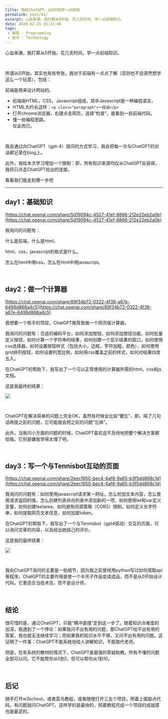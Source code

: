 ```yaml
---
title: 借助ChatGPT，从0开始学一点前端
permalink: post/41/
excerpt: 心血来潮，我打算从0开始，花几天时间，学一点前端知识。
date: 2024-02-25 16:22:08
tags: 
 - 编程 - Programming
 - 技术 - Technology
---
```


心血来潮，我打算从0开始，花几天时间，学一点前端知识。

<br>

所谓从0开始，其实也有些夸张。我对于前端有一点点了解（否则也不会突然想学这么一个玩意），包括：

前端是用来设计网站的。  
 - 前端由HTML，CSS，Javascript组成，其中Javascript是一种编程语言。  
 - HTML大约长这样：```<p class="paragraph">一段话</p>```  
 - 打开chrome浏览器，右键点击网页，选择“检查”，能看到一些前端代码。  
 - 懂一些编程思路。  
仅此而已。

<br>

我会通过向ChatGPT（gpt-4）提问的方式学习，我会把每一次与ChatGPT的对话都记录在blog上。

此外，我给本次学习增加一个限制：即，所有知识来源均仅从ChatGPT处获得，我将只点击ChatGPT给出的连接。

看看我们能走到哪一步吧

---

## day1：基础知识

[https://chat.openai.com/share/5d19094c-4527-41ef-8866-212e22eb2a0b](https://chat.openai.com/share/5d19094c-4527-41ef-8866-212e22eb2a0b)

我询问的问题有：

什么是前端，什么是html。

html，css，javascript的格式是什么。

怎么在html中用css，怎么在html中用javascript。

<br>

## day2：做一个计算器

[https://chat.openai.com/share/89f34b72-0322-4f38-a67e-6499d868a4c5](https://chat.openai.com/share/89f34b72-0322-4f38-a67e-6499d868a4c5)

我想要一个练手的项目，ChatGPT推荐我做一个网页版计算器。

我询问的问题有：合适的编码平台，如何添加按钮，如何添加按钮功能，如何批量定义按钮，如何计算一个字符串的结果，如何创建一个显示结果的窗口，如何使用css选择器，如何设置按钮样式（包括大小，边框，字符加粗，颜色），如何使用grid排列按钮，如何设置列宽比例，如何用css覆盖之前的样式，如何对结果四舍五入。

在ChatGPT的帮助下，我写出了一个可以正常使用的计算器所需的html，css和js文档。

这是我最终的结果：

![](1.png)

<br>

ChatGPT在解决简单的问题上完全OK，虽然有时候会比较“健忘”，即，隔了几句话再提之前的问题，它可能就会把之前的问题“忘掉”。

此外，当我问小方面的问题的时候，ChatGPT喜欢迫不及待地把整个解决方案都给我。它别是嫌我学得太慢了吧。

<br>

## day3：写一个与Tennisbot互动的页面

[https://chat.openai.com/share/2eec1650-bec4-4af8-9a65-b3f5dd868c1d](https://chat.openai.com/share/2eec1650-bec4-4af8-9a65-b3f5dd868c1d)

我询问的问题有：如何使用javascript请求某一网址，怎么附加文本内容，怎么使用请求返回的值，怎么创建列表并向列表中添加新的一项，如何使用let和var定义变量，如何创建textarea，如何避免同源策略（CORS）限制，如何定义长字符串，如何提取网页文本信息，如何加密token。

在ChatGPT的帮助下，我写出了一个与Tennisbot（gpt4驱动）交互的页面，可以询问文章的内容，以及给出她自己的评价。

这是我的最终结果：

![](2.png)

<br>

我向ChatGPT询问的主要是一些细节，因为我之前曾经用python写过如何爬取api等程序。ChatGPT的主要作用是使一个半吊子作品变成成品，而不是从0开始设计代码。它更适合当技术员，而不是设计师。

<br>

## 结论

很可惜的是，通过ChatGPT，只能“横冲直撞”走到这一步了。随着知识点难度的加深，我遇到了一个悖论：如果我问不出有用的问题，那ChatGPT给不出有用的答案，我也就无法继续学习；而如果我的知识水平不够，又问不出有用的问题。这证明了一件事：ChatGPT不能系统地给人讲解知识，不能取代老师。

但是，在有系统的教材的情况下，ChatGPT是最强的答疑助教。所有不懂的问题全部可以问。它不能帮你从0到1，但可以帮你从1到10。

<br>

## 后记

随手打开w3school，或者菜鸟教程，或者随便打开三五个项目，照着上面敲点代码，有问题就问ChatGPT。这样学的是最快的，照着教程完成一个项目的成就感也是最足的。